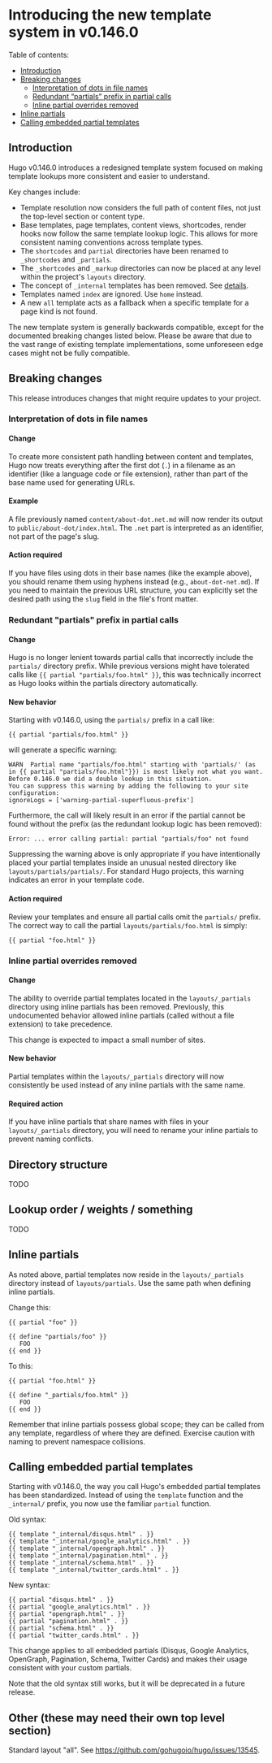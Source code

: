 # Introducing the new template system in v0.146.0

Table of contents:

- [Introduction](#introduction) 
- [Breaking changes](#breaking-changes)
  - [Interpretation of dots in file names](#interpretation-of-dots-in-file-names)
  - [Redundant “partials” prefix in partial calls](#redundant-partials-prefix-in-partial-calls)
  - [Inline partial overrides removed](#inline-partial-overrides-removed)
- [Inline partials](#inline-partials)
- [Calling embedded partial templates](#calling-embedded-partial-templates)

## Introduction

Hugo v0.146.0 introduces a redesigned template system focused on making template lookups more consistent and easier to understand.

Key changes include:

- Template resolution now considers the full path of content files, not just the top-level section or content type.
- Base templates, page templates, content views, shortcodes, render hooks now follow the same template lookup logic. This allows for more consistent naming conventions across template types.
- The `shortcodes` and `partial` directories have been renamed to `_shortcodes` and `_partials`.
- The `_shortcodes` and `_markup` directories can now be placed at any level within the project's `layouts` directory.
- The concept of `_internal` templates has been removed. See [details](#calling-embedded-partial-templates).
- Templates named `index` are ignored. Use `home` instead.
- A new `all` template acts as a fallback when a specific template for a page kind is not found.

The new template system is generally backwards compatible, except for the documented breaking changes listed below. Please be aware that due to the vast range of existing template implementations, some unforeseen edge cases might not be fully compatible.

## Breaking changes

This release introduces changes that might require updates to your project.

### Interpretation of dots in file names

#### Change

To create more consistent path handling between content and templates, Hugo now treats everything after the first dot (`.`) in a filename as an identifier (like a language code or file extension), rather than part of the base name used for generating URLs.

#### Example

A file previously named `content/about-dot.net.md` will now render its output to `public/about-dot/index.html`. The `.net` part is interpreted as an identifier, not part of the page's slug.

#### Action required

If you have files using dots in their base names (like the example above), you should rename them using hyphens instead (e.g., `about-dot-net.md`). If you need to maintain the previous URL structure, you can explicitly set the desired path using the `slug` field in the file's front matter.

### Redundant "partials" prefix in partial calls

#### Change

Hugo is no longer lenient towards partial calls that incorrectly include the `partials/` directory prefix. While previous versions might have tolerated calls like `{{ partial "partials/foo.html" }}`, this was technically incorrect as Hugo looks within the partials directory automatically.

#### New behavior

Starting with v0.146.0, using the `partials/` prefix in a call like:

```text
{{ partial "partials/foo.html" }}
```

will generate a specific warning:

```text
WARN  Partial name "partials/foo.html" starting with 'partials/' (as in {{ partial "partials/foo.html"}}) is most likely not what you want. Before 0.146.0 we did a double lookup in this situation.
You can suppress this warning by adding the following to your site configuration:
ignoreLogs = ['warning-partial-superfluous-prefix']
```

Furthermore, the call will likely result in an error if the partial cannot be found without the prefix (as the redundant lookup logic has been removed):

```text
Error: ... error calling partial: partial "partials/foo" not found
```

Suppressing the warning above is only appropriate if you have intentionally placed your partial templates inside an unusual nested directory like `layouts/partials/partials/`. For standard Hugo projects, this warning indicates an error in your template code.

#### Action required

Review your templates and ensure all partial calls omit the `partials/` prefix. The correct way to call the partial `layouts/partials/foo.html` is simply:

```text
{{ partial "foo.html" }}
```

### Inline partial overrides removed

#### Change

The ability to override partial templates located in the `layouts/_partials` directory using inline partials has been removed. Previously, this undocumented behavior allowed inline partials (called without a file extension) to take precedence.

This change is expected to impact a small number of sites.

#### New behavior

Partial templates within the `layouts/_partials` directory will now consistently be used instead of any inline partials with the same name.

#### Required action

If you have inline partials that share names with files in your `layouts/_partials` directory, you will need to rename your inline partials to prevent naming conflicts.

## Directory structure

TODO

## Lookup order / weights / something

TODO

## Inline partials

As noted above, partial templates now reside in the `layouts/_partials` directory instead of `layouts/partials`. Use the same path when defining inline partials.

Change this:

```text
{{ partial "foo" }}

{{ define "partials/foo" }}
   FOO
{{ end }}
```

To this:

```text
{{ partial "foo.html" }}

{{ define "_partials/foo.html" }}
   FOO
{{ end }}
```

Remember that inline partials possess global scope; they can be called from any template, regardless of where they are defined. Exercise caution with naming to prevent namespace collisions.

## Calling embedded partial templates

Starting with v0.146.0, the way you call Hugo's embedded partial templates has been standardized. Instead of using the `template` function and the `_internal/` prefix, you now use the familiar `partial` function.

Old syntax:

```text
{{ template "_internal/disqus.html" . }}
{{ template "_internal/google_analytics.html" . }}
{{ template "_internal/opengraph.html" . }}
{{ template "_internal/pagination.html" . }}
{{ template "_internal/schema.html" . }}
{{ template "_internal/twitter_cards.html" . }}
```

New syntax:

```text
{{ partial "disqus.html" . }}
{{ partial "google_analytics.html" . }}
{{ partial "opengraph.html" . }}
{{ partial "pagination.html" . }}
{{ partial "schema.html" . }}
{{ partial "twitter_cards.html" . }}
```

This change applies to all embedded partials (Disqus, Google Analytics, OpenGraph, Pagination, Schema, Twitter Cards) and makes their usage consistent with your custom partials.

Note that the old syntax still works, but it will be deprecated in a future release.

## Other (these may need their own top level section)

Standard layout "all". See <https://github.com/gohugoio/hugo/issues/13545>.
